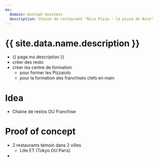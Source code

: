 ```yaml
---
mx:
  domain: mustaph business
  description: Chaine de restaurant "Nice Pizza - la pizza de Nice"
---
```



# {{ site.data.name.description }}
- {{ page.mx.description }}
- créer des resto
- créer les centre de formation
  - pour former les Pizzaiolo
  - pour la formation des franchisés clefs en main

# Idea
- Chaine de restos OU Franchise

# Proof of concept
- 2 restaurants témoin dans 2 villes
  - Lille  ET (Tokyo OU Paris)
-   